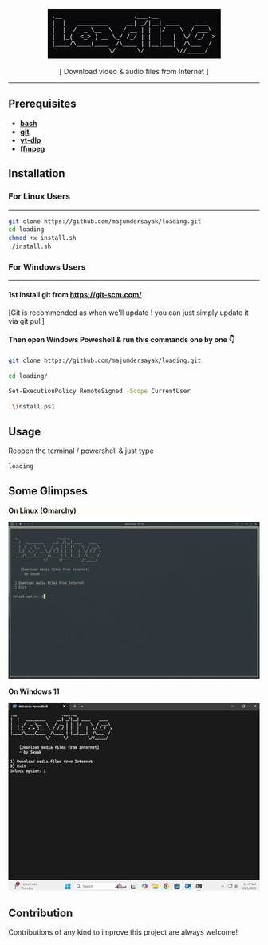 <div align="center">

![banner](assets/banner.png)
<p>[ Download video & audio files from Internet ]</p>

---
</div>

## Prerequisites
- [**bash**](https://www.gnu.org/software/bash/) 
- [**git**]()
- [**yt-dlp**](https://github.com/yt-dlp/yt-dlp)
- [**ffmpeg**](https://ffmpeg.org/)

## Installation 
### For Linux Users
---
```bash
git clone https://github.com/majumdersayak/loading.git
cd loading
chmod +x install.sh
./install.sh
```
### For Windows Users
---
#### 1st install git from <a href="https://git-scm.com/ target=_blank">https://git-scm.com/</a>

<p>[Git is recommended as when we'll update ! you can just simply update it via git pull]</p>

#### Then open Windows Poweshell & run this commands one by one 👇

```bash
git clone https://github.com/majumdersayak/loading.git
```
```bash
cd loading/
```
```bash
Set-ExecutionPolicy RemoteSigned -Scope CurrentUser
```
```bash
.\install.ps1
```
## Usage

Reopen the terminal / powershell & just type
```bash
loading
```
## Some Glimpses

<b>On Linux (Omarchy)</b>
<div align="center">

![terminal-photo](assets/terminal-photo.png)

</div>

<b>On Windows 11</b>
<div align="center">

![powershell-photo](assets/powershell-photo.jpg)

</div>

## Contribution

Contributions of any kind to improve this project are always welcome!

